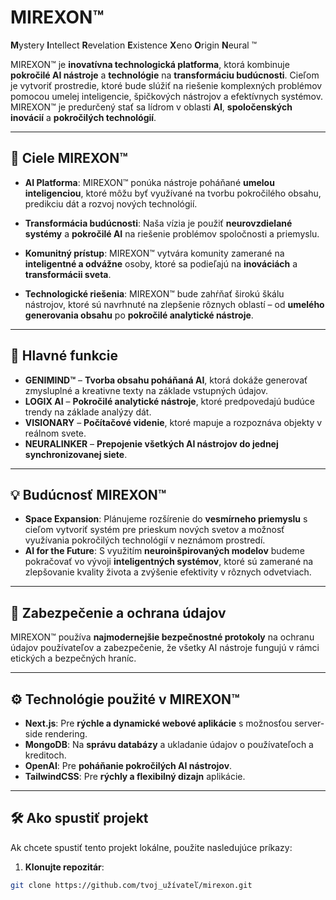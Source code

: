 # MIREXON™
**M**ystery
**I**ntellect
**R**evelation
**E**xistence
**X**eno
**O**rigin
**N**eural
™

MIREXON™ je **inovatívna technologická platforma**, ktorá kombinuje **pokročilé AI nástroje** a **technológie** na **transformáciu budúcnosti**. Cieľom je vytvoriť prostredie, ktoré bude slúžiť na riešenie komplexných problémov pomocou umelej inteligencie, špičkových nástrojov a efektívnych systémov. MIREXON™ je predurčený stať sa lídrom v oblasti **AI**, **spoločenských inovácií** a **pokročilých technológií**.

---

## 🚀 **Ciele MIREXON™**

- **AI Platforma**: MIREXON™ ponúka nástroje poháňané **umelou inteligenciou**, ktoré môžu byť využívané na tvorbu pokročilého obsahu, predikciu dát a rozvoj nových technológií.
  
- **Transformácia budúcnosti**: Naša vízia je použiť **neurovzdielané systémy** a **pokročilé AI** na riešenie problémov spoločnosti a priemyslu.

- **Komunitný prístup**: MIREXON™ vytvára komunity zamerané na **inteligentné a odvážne** osoby, ktoré sa podieľajú na **inováciách** a **transformácii sveta**.

- **Technologické riešenia**: MIREXON™ bude zahŕňať širokú škálu nástrojov, ktoré sú navrhnuté na zlepšenie rôznych oblastí – od **umelého generovania obsahu** po **pokročilé analytické nástroje**.

---

## 🧠 **Hlavné funkcie**

- **GENIMIND™** – **Tvorba obsahu poháňaná AI**, ktorá dokáže generovať zmysluplné a kreativne texty na základe vstupných údajov.
- **LOGIX AI** – **Pokročilé analytické nástroje**, ktoré predpovedajú budúce trendy na základe analýzy dát.
- **VISIONARY** – **Počítačové videnie**, ktoré mapuje a rozpoznáva objekty v reálnom svete.
- **NEURALINKER** – **Prepojenie všetkých AI nástrojov do jednej synchronizovanej siete**.

---

## 💡 **Budúcnosť MIREXON™**

- **Space Expansion**: Plánujeme rozšírenie do **vesmírneho priemyslu** s cieľom vytvoriť systém pre prieskum nových svetov a možnosť využívania pokročilých technológií v neznámom prostredí.
- **AI for the Future**: S využitím **neuroinšpirovaných modelov** budeme pokračovať vo vývoji **inteligentných systémov**, ktoré sú zamerané na zlepšovanie kvality života a zvýšenie efektivity v rôznych odvetviach.

---

## 🔐 **Zabezpečenie a ochrana údajov**

MIREXON™ používa **najmodernejšie bezpečnostné protokoly** na ochranu údajov používateľov a zabezpečenie, že všetky AI nástroje fungujú v rámci etických a bezpečných hraníc.

---

## ⚙️ **Technológie použité v MIREXON™**

- **Next.js**: Pre **rýchle a dynamické webové aplikácie** s možnosťou server-side rendering.
- **MongoDB**: Na **správu databázy** a ukladanie údajov o používateľoch a kreditoch.
- **OpenAI**: Pre **poháňanie pokročilých AI nástrojov**.
- **TailwindCSS**: Pre **rýchly a flexibilný dizajn** aplikácie.

---

## 🛠️ **Ako spustiť projekt**

Ak chcete spustiť tento projekt lokálne, použite nasledujúce príkazy:

1. **Klonujte repozitár**:

```bash
git clone https://github.com/tvoj_užívateľ/mirexon.git
